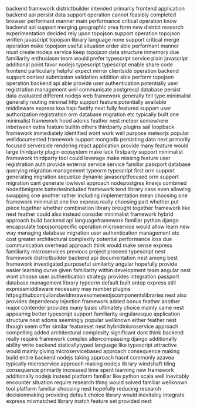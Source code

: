 backend framework districtbuilder intended primarily frontend application backend api persist data support operation cannot feasibly completed browser performant manner main performance critical operation know backend api support merging geographic area form new district research experimentation decided rely upon topojson support operation topojson written javascript topojson library language none support critical merge operation make topojson useful situation order able performant manner must create nodejs service keep topojson data structure inmemory due familiarity enthusiasm team would prefer typescript service plain javascript additional point favor nodejs typescript typescript enable share code frontend particularly helpful expect mirror clientside operation backend support contest submission validation addition able perform topojson operation backend api able provide user authentication potentially user registration management well communicate postgresql database persist data evaluated different nodejs web framework generally fell type minimalist generally routing minimal http support feature potentially available middleware express koa hapi fastify next fully featured support user authorization registration orm database migration etc typically built one minimalist framework hood adonis feather nest meteor somewhere inbetween extra feature builtin others thirdparty plugins sail loopback framework immediately identified wont work well purpose meteorjs popular welldocumented framework support mongodb persisting data next primarily focused serverside rendering react application provide many feature would large thirdparty plugin ecosystem make lack firstparty support minimalist framework thirdparty tool could leverage make missing feature user registration auth provide external service service familiar passport database querying migration management typeorm typescript first orm support generating migration sequelize dynamic javascriptfocused orm support migration cant generate lowlevel approach nodepostgres knexjs combined nodedbmigrate batteriesincluded framework tend library case even allowing swapping one another rather including implementation mean choosing one framework minimalist one like express really choosing part whether put piece together whether combination library brought together framework like nest feather could also instead consider minimalist framework hybrid approach build backend api languageframework familiar python django encapsulate topojsonspecific operation microservice would allow learn new way managing database migration user authentication management etc cost greater architectural complexity potential performance loss due communication overhead approach think would make sense express familiarity microservices previous project proceed typescript nest framework districtbuilder backend api documentation nest among best framework investigated purposeful similarity angular hopefully provide easier learning curve given familiarity within development team angular nest wont choose user authentication strategy provides integration passport database management library typeorm default built ontop express still expressmiddleware necessary may number plugins httpsgithubcomjuliandavidmrawesomenestjscomponentslibraries nest also provides dependency injection framework added bonus feather another major contender provides many basic ultimately choice mainly came nest appearing better typescript support familiarity angularesque application structure nest adonis seemingly popular wellknown either feather nest though seem offer similar featureset nest hybridmicroservice approach compelling added architectural complexity significant dont think backend really require framework complex allencompassing django additionally ability write backend staticallytyped language like typescript attractive would mainly giving microservicebased approach consequence making build entire backend nodejs taking approach hasnt commonly azavea typically microservice approach making nodejs library windshaft tiling consequence primarily increased time spent learning new framework additionally nodejs instead platform familiar like python scala well inevitably encounter situation require research thing would solved familiar wellknown tool platform familiar choosing nest hopefully reducing research decisionmaking providing default choice library would inevitably integrate express mixmatched library match feature set provided nest